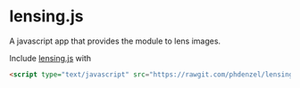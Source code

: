# lensing.js

A javascript app that provides the module to lens images.

Include [lensing.js](https://rawgit.com/phdenzel/lensing.js/master/lensing.js) with
``` html
<script type="text/javascript" src="https://rawgit.com/phdenzel/lensing.js/master/lensing.js"></script>
```
